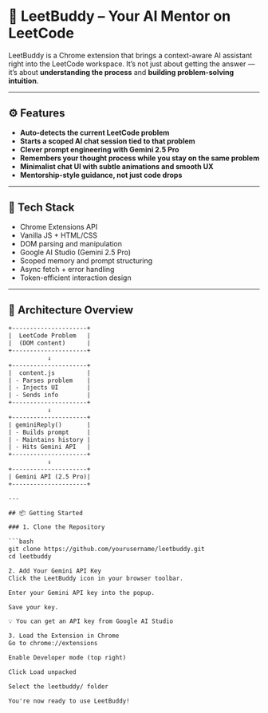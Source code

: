 # 📌 LeetBuddy – Your AI Mentor on LeetCode

LeetBuddy is a Chrome extension that brings a context-aware AI assistant right into the LeetCode workspace. It’s not just about getting the answer — it’s about **understanding the process** and **building problem-solving intuition**.

---

## ⚙️ Features

- **Auto-detects the current LeetCode problem**
- **Starts a scoped AI chat session tied to that problem**
- **Clever prompt engineering with Gemini 2.5 Pro**
- **Remembers your thought process while you stay on the same problem**
- **Minimalist chat UI with subtle animations and smooth UX**
- **Mentorship-style guidance, not just code drops**

---

## 🧠 Tech Stack

- Chrome Extensions API
- Vanilla JS + HTML/CSS
- DOM parsing and manipulation
- Google AI Studio (Gemini 2.5 Pro)
- Scoped memory and prompt structuring
- Async fetch + error handling
- Token-efficient interaction design

---

## 🧩 Architecture Overview

```txt
+---------------------+
|  LeetCode Problem   |
|  (DOM content)      |
+---------------------+
           ↓
+---------------------+
|  content.js         |
| - Parses problem    |
| - Injects UI        |
| - Sends info        |
+---------------------+
           ↓
+---------------------+
| geminiReply()       |
| - Builds prompt     |
| - Maintains history |
| - Hits Gemini API   |
+---------------------+
           ↓
+---------------------+
| Gemini API (2.5 Pro)|
+---------------------+

---

## 📦 Getting Started

### 1. Clone the Repository

```bash
git clone https://github.com/yourusername/leetbuddy.git
cd leetbuddy

2. Add Your Gemini API Key
Click the LeetBuddy icon in your browser toolbar.

Enter your Gemini API key into the popup.

Save your key.

💡 You can get an API key from Google AI Studio

3. Load the Extension in Chrome
Go to chrome://extensions

Enable Developer mode (top right)

Click Load unpacked

Select the leetbuddy/ folder

You're now ready to use LeetBuddy!
